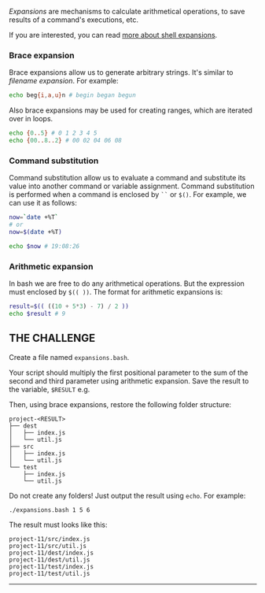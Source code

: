 _Expansions_  are mechanisms to calculate arithmetical operations, to save results of a command's executions, etc.

If you are interested, you can read [more about shell expansions](https://www.gnu.org/software/bash/manual/bash.html#Shell-Expansions).

### Brace expansion

Brace expansions allow us to generate arbitrary strings. It's similar to _filename expansion_. For example:

```bash
echo beg{i,a,u}n # begin began begun
```

Also brace expansions may be used for creating ranges, which are iterated over in loops.

```bash
echo {0..5} # 0 1 2 3 4 5
echo {00..8..2} # 00 02 04 06 08
```

### Command substitution

Command substitution allow us to evaluate a command and substitute its value into another command or variable assignment. Command substitution is performed when a command is enclosed by ``` `` ``` or `$()`.  For example, we can use it as follows:

```bash
now=`date +%T`
# or
now=$(date +%T)

echo $now # 19:08:26
```

### Arithmetic expansion

In bash we are free to do any arithmetical operations. But the expression must enclosed by `$(( ))`. The format for arithmetic expansions is:

```bash
result=$(( ((10 + 5*3) - 7) / 2 ))
echo $result # 9
```

## THE CHALLENGE

Create a file named `expansions.bash`.

Your script should multiply the first positional parameter to the sum of the second and third parameter using arithmetic expansion. Save the result to the variable, `$RESULT` e.g.

Then, using brace expansions, restore the following folder structure:

```
project-<RESULT>
├── dest
│   ├── index.js
│   └── util.js
├── src
│   ├── index.js
│   └── util.js
└── test
    ├── index.js
    └── util.js
```

Do not create any folders! Just output the result using `echo`. For example:

    ./expansions.bash 1 5 6

The result must looks like this:

    project-11/src/index.js
    project-11/src/util.js
    project-11/dest/index.js
    project-11/dest/util.js
    project-11/test/index.js
    project-11/test/util.js

---
